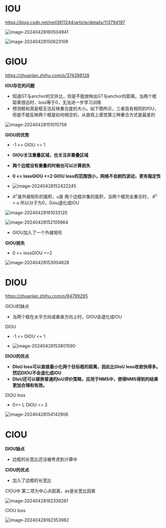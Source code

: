 # IOU



https://blog.csdn.net/neil3611244/article/details/113794197

![image-20240428160504941](https://zhangwenkk333.oss-cn-beijing.aliyuncs.com/image/image-20240428160504941.png)

![image-20240428150623109](https://zhangwenkk333.oss-cn-beijing.aliyuncs.com/image/image-20240428150623109.png)



# GIOU

https://zhuanlan.zhihu.com/p/374398128

**IOU存在的问题**

- 知道GT与anchor的交并比，但是不能放映出GT与anchor的距离。当两个框距离很远时，loss等于0，无法进一步学习训练
- 预测框和真是框无法反映重合度的大小。如下图所示，三者具有相同的IOU，但是不能反映两个框是如何相交的，从直观上感觉第三种重合方式是最差的

![image-20240428151015756](https://zhangwenkk333.oss-cn-beijing.aliyuncs.com/image/image-20240428151015756.png)



**GIOU的优势**

- -1 <= GIOU <= 1

- **GIOU关注重叠区域，也关注非重叠区域**
- **两个边框没有重叠的时候也可以计算损失**
- **0 <= lossGIOU <=2  GIOU loss的范围很小，网络不会剧烈波动，更有稳定性**

- ![image-20240428152422245](https://zhangwenkk333.oss-cn-beijing.aliyuncs.com/image/image-20240428152422245.png)

- $A^{c}$是外接矩形的面积，u是 两个边框并集的面积，当两个框完全重合时， $A^{c}$ = u  所以分子为0，Giou退化成IOU

![image-20240428161033120](https://zhangwenkk333.oss-cn-beijing.aliyuncs.com/image/image-20240428161033120.png)

![image-20240428152105664](https://zhangwenkk333.oss-cn-beijing.aliyuncs.com/image/image-20240428152105664.png)

- GIOU加入了一个外接矩形



**GIOU损失**

- 0 <= lossGIOU <=2

![image-20240428153004628](https://zhangwenkk333.oss-cn-beijing.aliyuncs.com/image/image-20240428153004628.png)









# DIOU

https://zhuanlan.zhihu.com/p/94799295

GIOU的缺点

- 当两个框在水平方向或垂直方向上时，GIOU会退化成IOU



DIOU

- -1 <= DIOU <= 1

- ![image-20240428153801590](https://zhangwenkk333.oss-cn-beijing.aliyuncs.com/image/image-20240428153801590.png)

**DIOU的优点**

- **DIoU loss可以直接最小化两个目标框的距离，因此比GIoU loss收敛快得多。然后DIOU不会退化成IOU**
- **DIoU还可以替换普通的IoU评价策略，应用于NMS中，使得NMS得到的结果更加合理和有效。**



DIOU loss

- 0<= L DIOU <= 2

![image-20240428154142906](https://zhangwenkk333.oss-cn-beijing.aliyuncs.com/image/image-20240428154142906.png)





# CIOU

**DIOU缺点**

- 边框的长宽比还没被考虑到计算中



**CIOU的优点**

- 加入了边框的长宽比





CIOU中  第二项为中心点距离，av是长宽比因素



![image-20240428162339261](https://zhangwenkk333.oss-cn-beijing.aliyuncs.com/image/image-20240428162339261.png)



CIOU loss

![image-20240428162353982](https://zhangwenkk333.oss-cn-beijing.aliyuncs.com/image/image-20240428162353982.png)